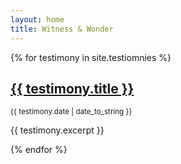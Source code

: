 ```yaml
---
layout: home
title: Witness & Wonder
---
```


<section class="testimonies">
  {% for testimony in site.testiomnies %}
    <article class="testimony">
      <h2><a href="{{ testimony.url }}">{{ testimony.title }}</a></h2>
      <small>{{ testimony.date | date_to_string }}</small>
      <p>{{ testimony.excerpt }}</p>
    </article>
  {% endfor %}
</section>
